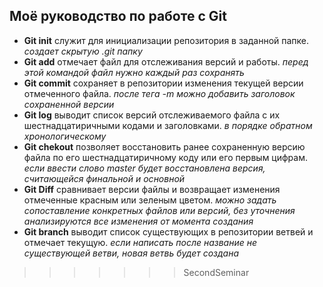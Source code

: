 ## Моё руководство по работе с Git
* **Git init** служит для инициализации репозитория в заданной папке. *cоздает скрытую .git папку*
* **Git add** отмечает файл для отслеживания версий и работы. *перед этой командой файл нужно каждый раз сохранять*
* **Git commit** сохраняет в репозитории изменения текущей версии отмеченного файла. *после тега -m можно добавить заголовок сохраненной версии*
* **Git log** выводит список версий отслеживаемого файла с их шестнадцатиричными кодами и заголовками. *в порядке обратном хронологическому*
* **Git chekout** позволяет восстановить ранее сохраненную версию файла по его шестнадцатиричному коду или его первым цифрам. *если ввести слово master будет восстановлена версия, считающейся финальной и основной*
* **Git Diff** сравнивает версии файлы и возвращает изменения отмеченные красным или зеленым цветом. *можно задать сопоставление конкретных файлов или версий, без уточнения анализируются все изменения от момента создания*
* **Git branch** выводит список существующих в репозитории ветвей и отмечает текущую. *если написать после название не существующей ветви, новая ветвь будет создана*
>>>>>>> SecondSeminar
